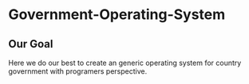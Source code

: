 # Government-Operating-System

## Our Goal

Here we do our best to create an generic operating system for country government with programers perspective.
